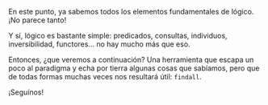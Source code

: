 En este punto, ya sabemos todos los elementos fundamentales de lógico. ¡No parece tanto!

Y sí, lógico es bastante simple: predicados, consultas, individuos, inversibilidad, functores... no hay mucho más que eso. 

Entonces, ¿que veremos a continuación? Una herramienta que escapa un poco al paradigma y echa por tierra algunas cosas que sabíamos, pero que de todas formas muchas veces nos resultará útil: `findall`.

¡Seguínos!